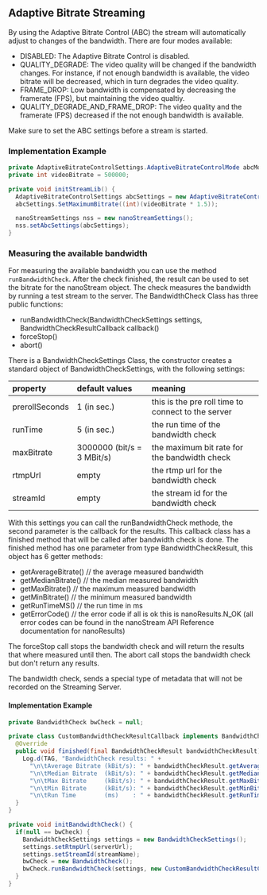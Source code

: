 
## Adaptive Bitrate Streaming


By using the Adaptive Bitrate Control (ABC) the stream will automatically adjust to changes of the bandwidth. There are four modes available:

-	DISABLED: The Adaptive Bitrate Control is disabled.
-	QUALITY_DEGRADE: The video quality will be changed if the bandwidth changes. For instance, if not enough bandwidth is available, the video bitrate will be decreased, which in turn degrades the video quality.
-	FRAME_DROP: Low bandwidth is compensated by decreasing the framerate (FPS), but maintaining the video qualtiy.
-	QUALITY_DEGRADE_AND_FRAME_DROP: The video quality and the framerate (FPS) decreased if the not enough bandwidth is available.

Make sure to set the ABC settings before a stream is started.

### Implementation Example

```java
private AdaptiveBitrateControlSettings.AdaptiveBitrateControlMode abcMode = AdaptiveBitrateControlSettings.AdaptiveBitrateControlMode.QUALITY_DEGRADE_AND_FRAME_DROP;
private int videoBitrate = 500000;

private void initStreamLib() {
  AdaptiveBitrateControlSettings abcSettings = new AdaptiveBitrateControlSettings(abcMode);
  abcSettings.SetMaximumBitrate((int)(videoBitrate * 1.5));

  nanoStreamSettings nss = new nanoStreamSettings();
  nss.setAbcSettings(abcSettings);
}
```

### Measuring the available bandwidth


For measuring the available bandwidth you can use the method `runBandwidthCheck`. After the check finished, the result can be used to set the bitrate for the nanoStream object.
The check measures the bandwidth by running a test stream to the server.
The BandwidthCheck Class has three public functions:

* runBandwidthCheck(BandwidthCheckSettings settings, BandwidthCheckResultCallback callback()
* forceStop()
* abort()

There is a BandwidthCheckSettings Class, the constructor creates a standard object of BandwidthCheckSettings, with the following settings:

| property | default values	|	meaning|
|:------------------------------------------------|:----------------------------|:---------------------------------------------------------------------------------------------------------------------------------------------------------------------------------------------------------------------------------------------------------------------------------------|
| prerollSeconds                                  | 1 (in sec.)                 | this is the pre roll time to connect to the server                                                                                                                                                                                                                                     |
| runTime                                         | 5 (in sec.)                 | the run time of the bandwidth check                                                                                                                                                                                                                                                    |
| maxBitrate                                      | 3000000 (bit/s = 3 MBit/s)  | the maximum bit rate for the bandwidth check                                                                                                                                                                                                                                           |
| rtmpUrl                                         | empty                       | the rtmp url for the bandwidth check                                                                                                                                                                                                                                                   |
| streamId                                        | empty                       | the stream id for the bandwidth check                                                                                                                                                                                                                                                  |

With this settings you can call the runBandwidthCheck methode, the second parameter is the callback for the results. This callback class has a finished method that will be called after bandwidth check is done.
The finished method has one parameter from type BandwidthCheckResult, this object has 6 getter methods:

 - getAverageBitrate() // the average measured bandwidth
 - getMedianBitrate() // the median measured bandwidth
 - getMaxBitrate() // the maximum measured bandwidth
 - getMinBitrate() // the minimum measured bandwidth
 - getRunTimeMS() // the run time in ms
 - getErrorCode() // the error code if all is ok this is nanoResults.N_OK (all error codes can be found in the nanoStream API Reference documentation for nanoResults)

The forceStop call stops the bandwidth check and will return the results that where measured until then. The abort call stops the bandwidth check but don't return any results.

The bandwidth check, sends a special type of metadata that will not be recorded on the Streaming Server.

#### Implementation Example

```java
private BandwidthCheck bwCheck = null;

private class CustomBandwidthCheckResultCallback implements BandwidthCheckResultCallback {
  @Override
  public void finished(final BandwidthCheckResult bandwidthCheckResult) {
    Log.d(TAG, "BandwidthCheck results: " +
      "\n\tAverage Bitrate (kBit/s): " + bandwidthCheckResult.getAverageBitrate() / 1000 +
      "\n\tMedian Bitrate  (kBit/s): " + bandwidthCheckResult.getMedianBitrate() / 1000 +
      "\n\tMax Bitrate     (kBit/s): " + bandwidthCheckResult.getMaxBitrate() / 1000 +
      "\n\tMin Bitrate     (kBit/s): " + bandwidthCheckResult.getMinBitrate() / 1000 +
      "\n\tRun Time        (ms)    : " + bandwidthCheckResult.getRunTimeMS());
  }
}

private void initBandwidthCheck() {
  if(null == bwCheck) {
    BandwidthCheckSettings settings = new BandwidthCheckSettings();
    settings.setRtmpUrl(serverUrl);
    settings.setStreamId(streamName);
    bwCheck = new BandwidthCheck();
    bwCheck.runBandwidthCheck(settings, new CustomBandwidthCheckResultCallback());
  }
}
```
